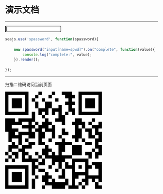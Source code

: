 # 演示文档

---

<meta name="format-detection" content="telephone=no"/>
<meta name="format-detection" content="email=no"/>
<meta name="viewport" content="initial-scale=1.0, maximum-scale=1.0, minimum-scale=1.0, user-scalable=0"/>

<input type="password" name="spwd" autocomplete="off" pattern="\d*"
    minlength="6" maxlength="6" autofocus />


````javascript
seajs.use('spassword', function(spassword){

    new spassword("input[name=spwd]").on("complete", function(value){
        console.log("complete:", value);
    }).render();

});
````

----

扫描二维码访问当前页面

![二维码](example-url.png)
